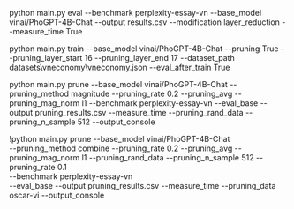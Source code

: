 python main.py eval --benchmark perplexity-essay-vn --base_model vinai/PhoGPT-4B-Chat --output results.csv --modification layer_reduction --measure_time True

python main.py train --base_model vinai/PhoGPT-4B-Chat --pruning True --pruning_layer_start 16 --pruning_layer_end 17 --dataset_path datasets\vneconomy\vneconomy.json --eval_after_train True

python main.py prune --base_model vinai/PhoGPT-4B-Chat --pruning_method magnitude --pruning_rate 0.2 --pruning_avg --pruning_mag_norm l1 --benchmark perplexity-essay-vn --eval_base --output pruning_results.csv --measure_time --pruning_rand_data --pruning_n_sample 512 --output_console 

!python main.py prune --base_model vinai/PhoGPT-4B-Chat \
--pruning_method combine --pruning_rate 0.2 --pruning_avg --pruning_mag_norm l1 --pruning_rand_data --pruning_n_sample 512 --pruning_rate 0.1 \
--benchmark perplexity-essay-vn \
--eval_base --output pruning_results.csv --measure_time --pruning_data oscar-vi --output_console